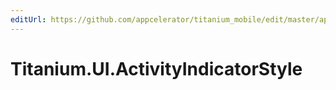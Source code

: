 ```yaml
---
editUrl: https://github.com/appcelerator/titanium_mobile/edit/master/apidoc/Titanium/UI/ActivityIndicatorStyle.yml
---
```

# Titanium.UI.ActivityIndicatorStyle

<TypeHeader/>

<ApiDocs/>
